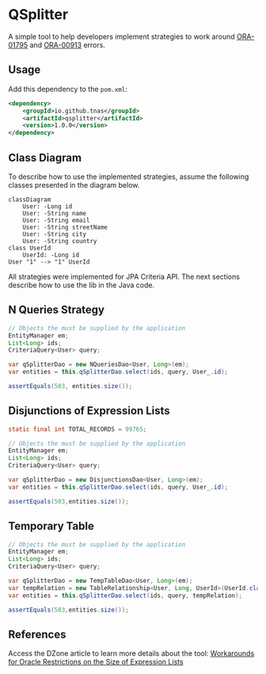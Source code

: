 # QSplitter

A simple tool to help developers implement strategies to work around [ORA-01795](https://docs.oracle.com/en/error-help/db/ora-01795/index.html?r=23ai) and [ORA-00913](https://docs.oracle.com/en/error-help/db/ora-00913/?r=23ai) errors.

## Usage

Add this dependency to the `pom.xml`:

```xml
<dependency>
    <groupId>io.github.tnas</groupId>
    <artifactId>qsplitter</artifactId>
    <version>1.0.0</version>
</dependency>
```
## Class Diagram

To describe how to use the implemented strategies, assume the following classes
presented in the diagram below.

```mermaid
classDiagram
	User: -Long id
	User: -String name
	User: -String email
	User: -String streetName
	User: -String city
	User: -String country
class UserId
    UserId: -Long id
User "1" --> "1" UserId
```
All strategies were implemented for JPA Criteria API. The next sections describe how to use
the lib in the Java code.

## N Queries Strategy

```java
// Objects the must be supplied by the application
EntityManager em;
List<Long> ids;
CriteriaQuery<User> query;

var qSplitterDao = new NQueriesDao<User, Long>(em);
var entities = this.qSplitterDao.select(ids, query, User_.id);

assertEquals(503, entities.size());
```

## Disjunctions of Expression Lists

```java
static final int TOTAL_RECORDS = 99765;

// Objects the must be supplied by the application
EntityManager em; 
List<Long> ids; 
CriteriaQuery<User> query;

var qSplitterDao = new DisjunctionsDao<User, Long>(em);
var entities = this.qSplitterDao.select(ids, query, User_.id);

assertEquals(503,entities.size());
```

## Temporary Table

```java
// Objects the must be supplied by the application
EntityManager em;
List<Long> ids;
CriteriaQuery<User> query;

var qSplitterDao = new TempTableDao<User, Long>(em);
var tempRelation = new TableRelationship<User, Long, UserId>(UserId.class, Long.class, User_.replicatedId);
var entities = this.qSplitterDao.select(ids, query, tempRelation);

assertEquals(503,entities.size());
```

## References

Access the DZone article to learn more details about the tool: [Workarounds for Oracle Restrictions on the Size of Expression Lists](https://dzone.com/articles/workarounds-for-oracle-restrictions)